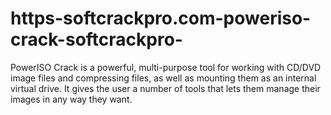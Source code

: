 # https-softcrackpro.com-poweriso-crack-softcrackpro-
PowerISO Crack is a powerful, multi-purpose tool for working with CD/DVD image files and compressing files, as well as mounting them as an internal virtual drive. It gives the user a number of tools that lets them manage their images in any way they want. 
